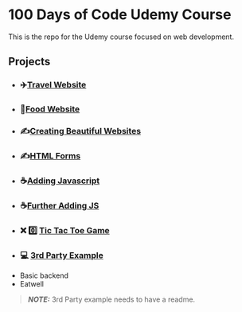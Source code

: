 # 100 Days of Code Udemy Course 
This is the repo for the Udemy course focused on web development.

## Projects
- ### ✈️[**Travel Website**](https://github.com/NathanTh3Gr3at/TRAVEL_WEBSITE)
- ### 🥫[**Food Website**](https://github.com/NathanTh3Gr3at/FOOD_WEBSITE)
- ### ✍️[**Creating Beautiful Websites**](https://github.com/NathanTh3Gr3at/CREATING_BEAUTIFUL_WEBSITES)
- ### ✍️[**HTML Forms**](https://github.com/NathanTh3Gr3at/HTML_FORMS)
- ### ☕[**Adding Javascript**](https://github.com/NathanTh3Gr3at/ADDING_JAVASCRIPT)
- ### ☕[**Further Adding JS**](https://github.com/NathanTh3Gr3at/FURTHER_ADDING_JS)
- ### ❌ 0️⃣ [**Tic Tac Toe Game**](https://github.com/NathanTh3Gr3at/TIC_TAC_TOE_GAME) 
- ### 💻 [**3rd Party Example**](https://github.com/NathanTh3Gr3at/3RD_PARTY_EXAMPLE)
- Basic backend
- Eatwell




> **_NOTE:_**  3rd Party example needs to have a readme.
